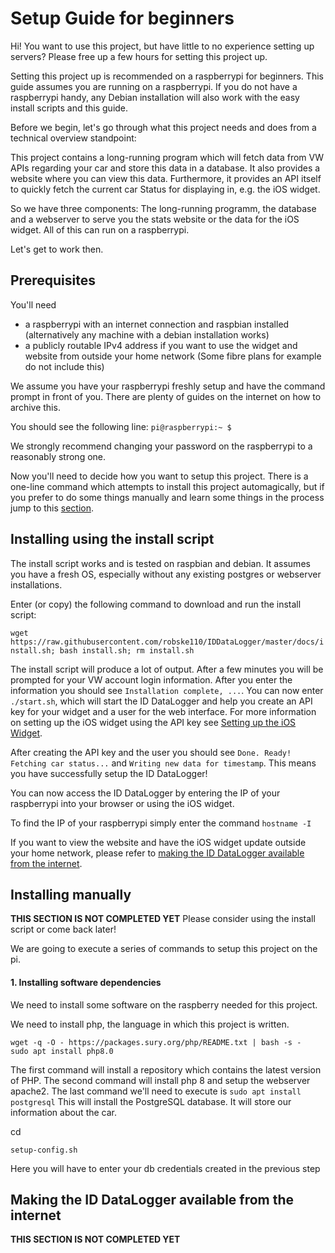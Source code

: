 # Setup Guide for beginners
Hi! You want to use this project, but have little to no experience setting up servers?
Please free up a few hours for setting this project up.

Setting this project up is recommended on a raspberrypi for beginners. This guide assumes you are running on a raspberrypi.
If you do not have a raspberrypi handy, any Debian installation will also work with the easy install scripts and this guide.

Before we begin, let's go through what this project needs and does from a technical overview standpoint:

This project contains a long-running program which will fetch data from VW APIs regarding your car and store this data in a database.
It also provides a website where you can view this data. Furthermore, it provides an API itself to quickly fetch the current car Status for displaying in, e.g. the iOS widget.

So we have three components: The long-running programm, the database and a webserver to serve you the stats website or the data for the iOS widget.
All of this can run on a raspberrypi.

Let's get to work then.

## Prerequisites
You'll need
- a raspberrypi with an internet connection and raspbian installed (alternatively any machine with a debian installation works)
- a publicly routable IPv4 address if you want to use the widget and website from outside your home network (Some fibre plans for example do not include this)

We assume you have your raspberrypi freshly setup and have the command prompt in front of you.
There are plenty of guides on the internet on how to archive this.

You should see the following line: `pi@raspberrypi:~ $`

We strongly recommend changing your password on the raspberrypi to a reasonably strong one.

Now you'll need to decide how you want to setup this project.
There is a one-line command which attempts to install this project automagically, but if you prefer to do some things manually and learn some things in the process jump to this [section](#installing-manually).

## Installing using the install script

The install script works and is tested on raspbian and debian.
It assumes you have a fresh OS, especially without any existing postgres or webserver installations.

Enter (or copy) the following command to download and run the install script:

`wget https://raw.githubusercontent.com/robske110/IDDataLogger/master/docs/install.sh; bash install.sh; rm install.sh`

The install script will produce a lot of output. After a few minutes you will be prompted for your VW account login information.
After you enter the information you should see `Installation complete, ...`.
You can now enter `./start.sh`, which will start the ID DataLogger and help you create an API key for your widget and a user for the web interface.
For more information on setting up the iOS widget using the API key see [Setting up the iOS Widget](ioswidget.md).

After creating the API key and the user you should see `Done. Ready! Fetching car status...` and `Writing new data for timestamp`.
This means you have successfully setup the ID DataLogger!

You can now access the ID DataLogger by entering the IP of your raspberrypi into your browser or using the iOS widget.

To find the IP of your raspberrypi simply enter the command `hostname -I`

If you want to view the website and have the iOS widget update outside your home network, please refer to [making the ID DataLogger available from the internet](#making-the-id-datalogger-available-from-the-internet).

## Installing manually

**THIS SECTION IS NOT COMPLETED YET**
Please consider using the install script or come back later!

We are going to execute a series of commands to setup this project on the pi.

#### 1. Installing software dependencies

We need to install some software on the raspberry needed for this project.

We need to install php, the language in which this project is written.

```
wget -q -O - https://packages.sury.org/php/README.txt | bash -s -
sudo apt install php8.0
```
The first command will install a repository which contains the latest version of PHP.
The second command will install php 8 and setup the webserver apache2.
The last command we'll need to execute is
`sudo apt install postgresql`
This will install the PostgreSQL database. It will store our information about the car.

cd

`setup-config.sh`

Here you will have to enter your db credentials created in the previous step

## Making the ID DataLogger available from the internet

**THIS SECTION IS NOT COMPLETED YET**
